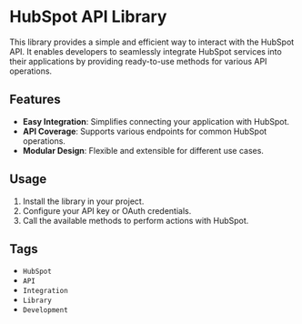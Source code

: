 # HubSpot API Library

This library provides a simple and efficient way to interact with the HubSpot API. It enables developers to seamlessly integrate HubSpot services into their applications by providing ready-to-use methods for various API operations.

## Features

- **Easy Integration**: Simplifies connecting your application with HubSpot.
- **API Coverage**: Supports various endpoints for common HubSpot operations.
- **Modular Design**: Flexible and extensible for different use cases.

## Usage

1. Install the library in your project.
2. Configure your API key or OAuth credentials.
3. Call the available methods to perform actions with HubSpot.

## Tags

- `HubSpot`
- `API`
- `Integration`
- `Library`
- `Development`